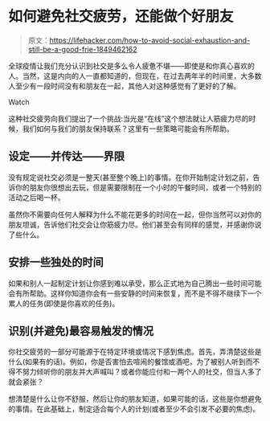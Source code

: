 # 如何避免社交疲劳，还能做个好朋友

> 原文：<https://lifehacker.com/how-to-avoid-social-exhaustion-and-still-be-a-good-frie-1849462162>

全球疫情让我们充分认识到社交是多么令人疲惫不堪——即使是和你真心喜欢的人。当然，这是内向的人一直都知道的，但现在，在过去两年半的时间里，大多数人至少有一段时间没有和朋友在一起，其他人对这种感觉有了更好的了解。

Watch

这种社交疲劳向我们提出了一个挑战:当光是“在线”这个想法就让人筋疲力尽的时候，我们如何与我们的朋友保持联系？这里有一些策略可能会有所帮助。

## 设定——并传达——界限

没有规定说社交必须是一整天(甚至整个晚上)的事情。在你开始制定计划之前，告诉你的朋友你很想出去玩，但是需要限制在一个小时的午餐时间，或者一个特别的活动之后喝一杯。

虽然你不需要向任何人解释为什么不能花更多的时间在一起，但你当然可以对你的朋友坦诚，告诉他们社交会让你筋疲力尽。他们甚至会有同样的感觉，并感谢你说了些什么。

## 安排一些独处的时间

如果和别人一起制定计划让你感到难以承受，那么正式地为自己腾出一些时间可能会有所帮助。这样你知道你会有一些安静的时间来恢复，而不是不得不继续下一个累人的任务(即使是你喜欢的任务)。

## 识别(并避免)最容易触发的情况

你社交疲劳的一部分可能源于在特定环境或情况下感到焦虑。首先，弄清楚这些是什么(如果有的话)。例如，你是否害怕去喧闹的餐馆或酒吧，为了被别人听到而不得不努力倾听你的朋友并大声喊叫？或者你能应付和一两个人的社交，但当人多了就会紧张？

想清楚是什么让你不舒服，然后让你的朋友知道，如果可能的话，这些是你想避免的事情。在此基础上，制定适合每个人的计划(或者至少不会引发不必要的焦虑)。